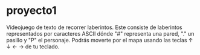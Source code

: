 # proyecto1
Videojuego de texto de recorrer laberintos. Este consiste de laberintos representados por caracteres ASCII dónde "#" representa una pared, "." un pasillo y "P" el personaje.  Podrás moverte por el mapa usando las teclas ↑ ↓ ← → de tu teclado.
